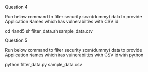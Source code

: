 Question 4 
<!-- sample_data.csv is the dummy data to provide input to the script -->
Run below command to filter security scan(dummy) data to provide Application Names which has vulnerabilties with CSV id

cd 4and5
sh filter_data.sh sample_data.csv

Question 5
<!-- sample_data.csv is the dummy data to provide input to the script 
Ensure Python is installed to run 
-->
Run below command to filter security scan(dummy) data to provide Application Names which has vulnerabilties with CSV id with python 

python filter_data.py sample_data.csv
